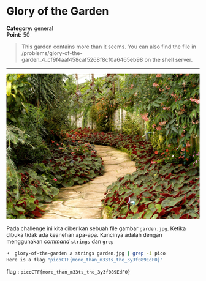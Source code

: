 # Glory of the Garden
**Category:** general <br>
**Point:** 50

> This garden contains more than it seems. You can also find the file in /problems/glory-of-the-garden_4_cf9f4aaf458caf5268f8cf0a6465eb98 on the shell server.

---

![](./garden.jpg)

Pada challenge ini kita diberikan sebuah file gambar `garden.jpg`. Ketika dibuka tidak ada keanehan apa-apa. Kuncinya adalah dengan menggunakan _command_ `strings` dan `grep`

```zsh
➜  glory-of-the-garden ✗ strings garden.jpg | grep -i pico
Here is a flag "picoCTF{more_than_m33ts_the_3y3f089EdF0}"
```


flag : `picoCTF{more_than_m33ts_the_3y3f089EdF0}`